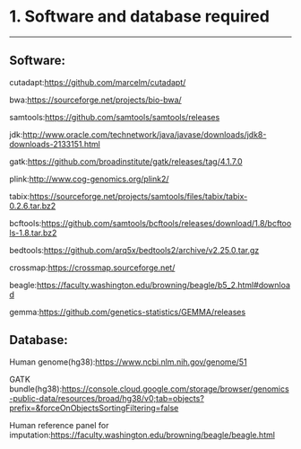 

# 1. Software and database required

------

## Software:

cutadapt:https://github.com/marcelm/cutadapt/

bwa:https://sourceforge.net/projects/bio-bwa/

samtools:https://github.com/samtools/samtools/releases

jdk:http://www.oracle.com/technetwork/java/javase/downloads/jdk8-downloads-2133151.html

gatk:https://github.com/broadinstitute/gatk/releases/tag/4.1.7.0

plink:http://www.cog-genomics.org/plink2/

tabix:https://sourceforge.net/projects/samtools/files/tabix/tabix-0.2.6.tar.bz2

bcftools:https://github.com/samtools/bcftools/releases/download/1.8/bcftools-1.8.tar.bz2

bedtools:https://github.com/arq5x/bedtools2/archive/v2.25.0.tar.gz

crossmap:https://crossmap.sourceforge.net/

beagle:https://faculty.washington.edu/browning/beagle/b5_2.html#download

gemma:https://github.com/genetics-statistics/GEMMA/releases



## Database:

Human genome(hg38):https://www.ncbi.nlm.nih.gov/genome/51

GATK bundle(hg38):https://console.cloud.google.com/storage/browser/genomics-public-data/resources/broad/hg38/v0;tab=objects?prefix=&forceOnObjectsSortingFiltering=false

Human reference panel for imputation:https://faculty.washington.edu/browning/beagle/beagle.html













